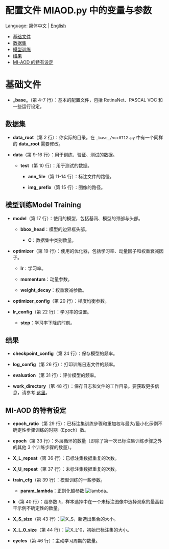 # 配置文件 MIAOD.py 中的变量与参数

Language: 简体中文 | [English](README.md)

<!-- TOC -->

- [基础文件](#基础文件)
- [数据集](#数据集)
- [模型训练](#模型训练)
- [结果](#结果)
- [MI-AOD 的特有设定](#mi-aod-的特有设定)

<!-- TOC -->

# 基础文件

- **\_base\_**（第 4-7 行）：基本的配置文件，包括 RetinaNet、PASCAL VOC 和一些运行设定。

## 数据集

- **data_root**（第 2 行）：你实际的目录。在 `_base_/voc0712.py` 中有一个同样的 **data_root** 需要修改。

- **data**（第 9-16 行）：用于训练、验证、测试的数据。

  - **test**（第 10 行）：用于测试的数据。
  
    - **ann_file**（第 11-14 行）：标注文件的路径。
    
    - **img_prefix**（第 15 行）：图像的路径。

## 模型训练Model Training

- **model**（第 17 行）：使用的模型，包括基网、模型的颈部与头部。

  - **bbox_head**：模型的边界框头部。
  
    - **C**：数据集中类别数量。
    
- **optimizer**（第 19 行）：使用的优化器，包括学习率、动量因子和权重衰减因子。

  - **lr**：学习率。
  
  - **momentum**：动量参数。
  
  - **weight_decay**：权重衰减参数。
  
- **optimizer_config**（第 20 行）：梯度均衡参数。

- **lr_config**（第 22 行）：学习率的设置。

  - **step**：学习率下降的时刻。
  
## 结果

- **checkpoint_config**（第 24 行）：保存模型的频率。

- **log_config**（第 26 行）：打印训练日志文件的频率。

- **evaluation**（第 31 行）：评价模型的频率。

- **work_directory**（第 48 行）：保存日志和文件的工作目录。要获取更多信息，请参考 [这里](../README_cn.md#结果)。

## MI-AOD 的特有设定

- **epoch_ratio**（第 29 行）：已标注集训练步骤和重加权与最大/最小化示例不确定性步骤训练的时期（Epoch）数。

- **epoch**（第 33 行）：外层循环的数量（即除了第一次已标注集训练步骤之外的其他 3 个训练步骤的数量）。

- **X_L_repeat**（第 36 行）：已标注集数据重复的次数。

- **X_U_repeat**（第 37 行）：未标注集数据重复的次数。

- **train_cfg**（第 39 行）：模型训练的一些参数。

  - **param_lambda**：正则化超参数 ![lambda](http://latex.codecogs.com/gif.latex?\bg_white\lambda)。

- **k**（第 40 行）：超参数 _k_，样本选择中在一个未标注图像中选择观察的最高若干示例不确定性的数量。

- **X_S_size**（第 43 行）：![X_S](http://latex.codecogs.com/gif.latex?\bg_white\mathit{X}_S)，新选出集合的大小。

- **X_L_0_size**（第 44 行）：![X_L^0](http://latex.codecogs.com/gif.latex?\bg_white\mathit{X}_L^0)，初始已标注集的大小。

- **cycles**（第 46 行）：主动学习周期的数量。
